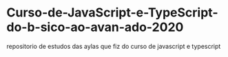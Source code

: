 # Curso-de-JavaScript-e-TypeScript-do-b-sico-ao-avan-ado-2020
 repositorio de estudos das aylas que fiz do curso de javascript e typescript
